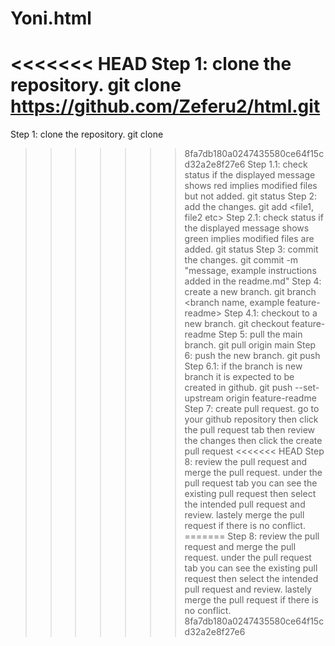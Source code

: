 # Yoni.html
<<<<<<< HEAD
Step 1: clone the repository. git clone https://github.com/Zeferu2/html.git
=======
Step 1: clone the repository. git clone <URL>
>>>>>>> 8fa7db180a0247435580ce64f15cd32a2e8f27e6
Step 1.1: check status if the displayed message shows red implies modified files but not added. git status
Step 2: add the changes. git add <file1, file2 etc>
Step 2.1: check status if the displayed message shows green implies modified files are added. git status
Step 3: commit the changes. git commit -m "message, example instructions added in the readme.md"
Step 4: create a new branch. git branch <branch name, example feature-readme>
Step 4.1: checkout to a new branch. git checkout feature-readme
Step 5: pull the main branch. git pull origin main
Step 6: push the new branch. git push 
Step 6.1: if the branch is new branch it is expected to be created in github.  git push --set-upstream origin feature-readme
Step 7: create pull request. go to your github repository then click the pull request tab then review the changes then click the create pull request
<<<<<<< HEAD
Step 8: review the pull request and merge the pull request. under the pull request tab you can see the existing pull request then select the intended pull request and review. lastely merge the pull request if there is no conflict.
=======
Step 8: review the pull request and merge the pull request. under the pull request tab you can see the existing pull request then select the intended pull request and review. lastely merge the pull request if there is no conflict.
>>>>>>> 8fa7db180a0247435580ce64f15cd32a2e8f27e6

